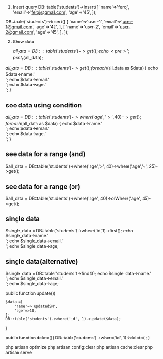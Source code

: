 

1. Insert query
  DB::table('students')->insert([
            'name'=>'feroj',
             'email'=>'feroj@gmail.com',
            'age'=>'45',
         ]);

 DB::table('students')->insert([
            [
            'name'=>'user-1',
            'email'=>'user-1@gmail.com',
            'age'=>'42',
           ],
            [
            'name'=>'user-2',
            'email'=>'user-2@gmail.com',
            'age'=>'45',
            ],
    ]);

2. Show data

   $all_data = DB::table('students')->get();
   echo '<pre>';
   print_r($all_data);
<!-- Show All Data -->
$all_data = DB::table('students')->get();
  foreach ($all_data as $data) {
    echo $data->name.'<br>';
    echo $data->email.'<br>';
    echo $data->age.'<br>';
  }
## see data using condition
 $all_data = DB::table('students')->where('age','>', 40)->get();
  foreach ($all_data as $data) {
    echo $data->name.'<br>';
    echo $data->email.'<br>';
    echo $data->age.'<br>';
  }
## see data for a range (and)
 $all_data = DB::table('students')->where('age','>', 40)->where('age','<', 25)->get();
## see data for a range (or)
 $all_data = DB::table('students')->where('age', 40)->orWhere('age', 45)->get();

## single data
 $single_data = DB::table('students')->where('id',1)->first();
   echo $single_data->name.'<br>';
   echo $single_data->email.'<br>';
   echo $single_data->age;
  
## single data(alternative)
 $single_data = DB::table('students')->find(3);
   echo $single_data->name.'<br>';
   echo $single_data->email.'<br>';
   echo $single_data->age;
  

<!-- update data -->

  public function update(){

    $data =[
        'name'=>'updatedSM',
        'age'=>18,
    ];
    DB::table('students')->where('id', 1)->update($data);
   }


<!-- delete Data -->

public function delete(){
    DB::table('students')->where('id', 1)->delete();
   }






   
php artisan optimize
php artisan config:clear
php artisan cache:clear
php artisan serve
